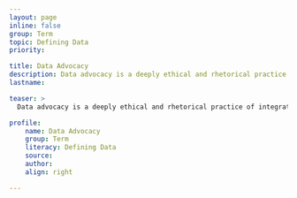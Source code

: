```yaml
---
layout: page
inline: false
group: Term
topic: Defining Data
priority: 

title: Data Advocacy
description: Data advocacy is a deeply ethical and rhetorical practice of integrated analysis, design, and communication in which insights from a dataset are effectively conveyed to raise public awareness and drive social change. (Laurie Gries, “A Rhetorical Data Studies Approach to Data Storytelling and Advocacy”)
lastname: 

teaser: >
  Data advocacy is a deeply ethical and rhetorical practice of integrated analysis, design, and communication in which insights from a dataset are effectively conveyed to raise public awareness and drive social change. (Laurie Gries, “A Rhetorical Data Studies Approach to Data Storytelling and Advocacy”)

profile:
    name: Data Advocacy
    group: Term
    literacy: Defining Data
    source: 
    author: 
    align: right

---
```

